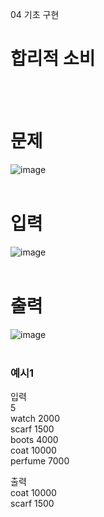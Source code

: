 04 기초 구현
# 합리적 소비
<br>
<br>

# 문제
![image](https://github.com/user-attachments/assets/c1ce2135-becb-4974-9164-7b0b321cc028)  
<br>

# 입력
![image](https://github.com/user-attachments/assets/b5482718-3c6b-4388-a4cf-e6c485036fa8)  
<br>

# 출력
![image](https://github.com/user-attachments/assets/7b2b282f-9dd0-4210-b318-c74202809900)  
<br>

### 예시1
입력  
5  
watch 2000  
scarf 1500  
boots 4000  
coat 10000  
perfume 7000  

출력  
coat 10000  
scarf 1500  
<br>
